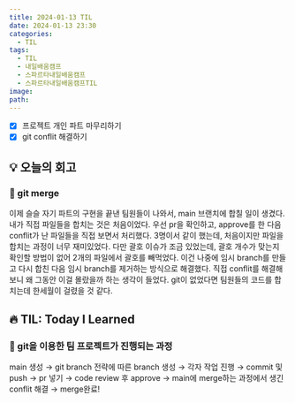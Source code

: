 ```yaml
---
title: 2024-01-13 TIL
date: 2024-01-13 23:30
categories:
  - TIL
tags:
  - TIL
  - 내일배움캠프
  - 스파르타내일배움캠프
  - 스파르타내일배움캠프TIL
image: 
path:
---
```


- [x] 프로젝트 개인 파트 마무리하기
- [x] git conflit 해결하기

## 💡 오늘의 회고
### 👀 git merge
이제 슬슬 자기 파트의 구현을 끝낸 팀원들이 나와서, main 브랜치에 합칠 일이 생겼다. 내가 직접 파일들을 합치는 것은 처음이었다. 우선 pr을 확인하고, approve를 한 다음 conflit가 난 파일들을 직접 보면서 처리했다. 3명이서 같이 했는데, 처음이지만 파일을 합치는 과정이 너무 재미있었다. 다만 괄호 이슈가 조금 있었는데, 괄호 개수가 맞는지 확인할 방법이 없어 2개의 파일에서 괄호를 빼먹었다. 이건 나중에 임시 branch를 만들고 다시 합친 다음 임시 branch를 제거하는 방식으로 해결했다. 직접 conflit를 해결해보니 왜 그동안 이걸 몰랐을까 하는 생각이 들었다. git이 없었다면 팀원들의 코드를 합치는데 한세월이 걸렸을 것 같다.


## 🔥 TIL: Today I Learned
### 👀 git을 이용한 팀 프로젝트가 진행되는 과정
main 생성 → git branch 전략에 따른 branch 생성 → 각자 작업 진행 → commit 및 push → pr 넣기 → code review 후 approve → main에 merge하는 과정에서 생긴 conflit 해결 → merge완료!


